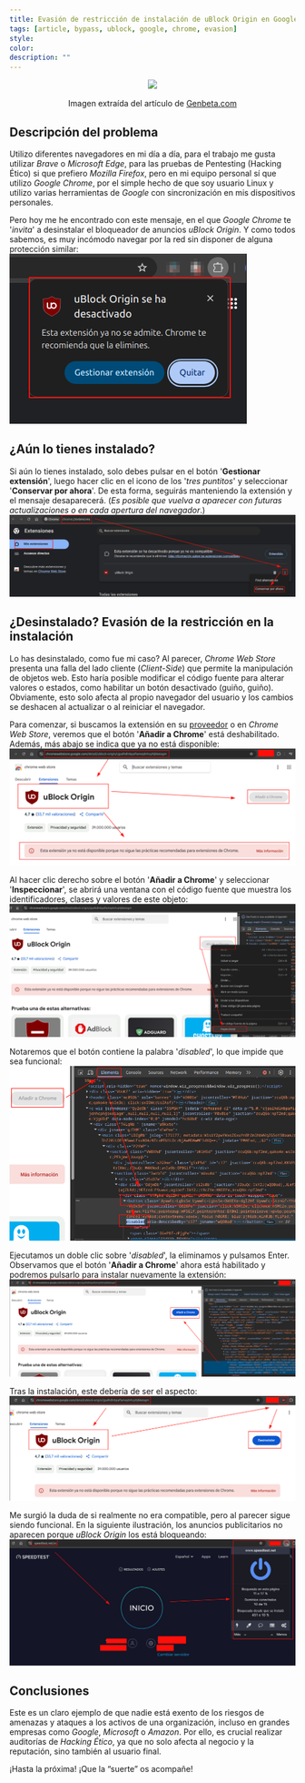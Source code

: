 ```yaml
---
title: Evasión de restricción de instalación de uBlock Origin en Google Chrome
tags: [article, bypass, ublock, google, chrome, evasion]
style: 
color: 
description: ""
---
```


<div style="text-align: center;">
  <img src="https://m3n0sd0n4ld.github.io/assets/img/Evasion-ublock-origin-en-google-chrome/1.png">
  <p>Imagen extraída del artículo de <a href="https://www.genbeta.com/actualidad/usas-ublock-origin-google-chrome-pronto-tendras-que-cambiar-navegador-bloqueador-anuncios">Genbeta.com</a></p>
</div>

## Descripción del problema
Utilizo diferentes navegadores en mi día a día, para el trabajo me gusta utilizar *Brave* o *Microsoft Edge*, para las pruebas de Pentesting (Hacking Ético) si que prefiero *Mozilla Firefox*, pero en mi equipo personal sí que utilizo *Google Chrome*, por el simple hecho de que soy usuario Linux y utilizo varias herramientas de *Google* con sincronización en mis dispositivos personales.

Pero hoy me he encontrado con este mensaje, en el que *Google Chrome* te '*invita*' a desinstalar el bloqueador de anuncios *uBlock Origin*. Y como todos sabemos, es muy incómodo navegar por la red sin disponer de alguna protección similar:
![](../assets/img/Evasion-ublock-origin-en-google-chrome/2.png)

## ¿Aún lo tienes instalado?
Si aún lo tienes instalado, solo debes pulsar en el botón '**Gestionar extensión**', luego hacer clic en el icono de los '*tres puntitos*' y seleccionar '**Conservar por ahora**'. De esta forma, seguirás manteniendo la extensión y el mensaje desaparecerá. (*Es posible que vuelva a aparecer con futuras actualizaciones o en cada apertura del navegador*.)
![](../assets/img/Evasion-ublock-origin-en-google-chrome/3.png)

## ¿Desinstalado? Evasión de la restricción en la instalación
Lo has desinstalado, como fue mi caso? Al parecer, *Chrome Web Store* presenta una falla del lado cliente (*Client-Side*) que permite la manipulación de objetos web. Esto haría posible modificar el código fuente para alterar valores o estados, como habilitar un botón desactivado (guiño, guiño). Obviamente, esto solo afecta al propio navegador del usuario y los cambios se deshacen al actualizar o al reiniciar el navegador.

Para comenzar, si buscamos la extensión en su [proveedor](https://ublockorigin.com/es) o en *Chrome Web Store*, veremos que el botón '**Añadir a Chrome**' está deshabilitado. Además, más abajo se indica que ya no está disponible:
![](../assets/img/Evasion-ublock-origin-en-google-chrome/4.png)

Al hacer clic derecho sobre el botón '**Añadir a Chrome**' y seleccionar '**Inspeccionar**', se abrirá una ventana con el código fuente que muestra los identificadores, clases y valores de este objeto:
![](../assets/img/Evasion-ublock-origin-en-google-chrome/5.png)

Notaremos que el botón contiene la palabra '*disabled*', lo que impide que sea funcional:
![](../assets/img/Evasion-ublock-origin-en-google-chrome/6.png)

Ejecutamos un doble clic sobre '*disabled*', la eliminamos y pulsamos Enter. Observamos que el botón '**Añadir a Chrome**' ahora está habilitado y podremos pulsarlo para instalar nuevamente la extensión:
![](../assets/img/Evasion-ublock-origin-en-google-chrome/7.png)

Tras la instalación, este debería de ser el aspecto:
![](../assets/img/Evasion-ublock-origin-en-google-chrome/8.png)

Me surgió la duda de si realmente no era compatible, pero al parecer sigue siendo funcional. En la siguiente ilustración, los anuncios publicitarios no aparecen porque *uBlock Origin* los está bloqueando:
![](../assets/img/Evasion-ublock-origin-en-google-chrome/9.png)

## Conclusiones
Este es un claro ejemplo de que nadie está exento de los riesgos de amenazas y ataques a los activos de una organización, incluso en grandes empresas como *Google*, *Microsoft* o *Amazon*. Por ello, es crucial realizar auditorías de *Hacking Ético*, ya que no solo afecta al negocio y la reputación, sino también al usuario final.

¡Hasta la próxima! ¡Que la “suerte” os acompañe!